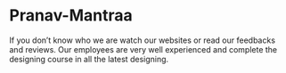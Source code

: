 # Pranav-Mantraa
If you don’t know who we are watch our websites or read our feedbacks and reviews. Our employees are very well experienced and complete the designing course in all the latest designing. 
